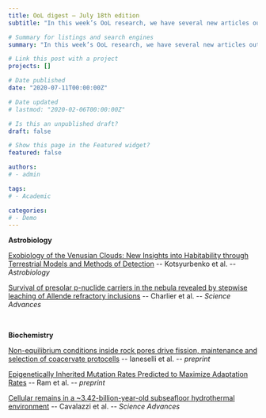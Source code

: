 ```yaml
---
title: OoL digest — July 18th edition
subtitle: "In this week’s OoL research, we have several new articles out. In astrobiology, Kotsyurbenko analyses the plausibility of Venusian clouds habitability, and Charlier suggests that the presence of strontium-84 on meteoritic material indicates an early accretion of water on Earth. In biochemistry, Ianeselli examines how gas bubbles in heated rock pores can induce the evolution of protocells, Ram analyses how the inheritance of mutation rates promotes adaptive evolution, and Cavalazzi presents the discovery of 3.42Gyrs old methanogens in volcanic substrates. Happy reading !!"

# Summary for listings and search engines
summary: "In this week’s OoL research, we have several new articles out. In astrobiology, Kotsyurbenko analyses the plausibility of Venusian clouds habitability, and Charlier suggests that the presence of strontium-84 on meteoritic material indicates an early accretion of water on Earth. In biochemistry, Ianeselli examines how gas bubbles in heated rock pores can induce the evolution of protocells, Ram analyses how the inheritance of mutation rates promotes adaptive evolution, and Cavalazzi presents the discovery of 3.42Gyrs old methanogens in volcanic substrates. Happy reading !!"

# Link this post with a project
projects: []

# Date published
date: "2020-07-11T00:00:00Z"

# Date updated
# lastmod: "2020-02-06T00:00:00Z"

# Is this an unpublished draft?
draft: false

# Show this page in the Featured widget?
featured: false

authors:
# - admin

tags:
# - Academic

categories:
# - Demo
---
```


**Astrobiology**

[Exobiology of the Venusian Clouds: New Insights into Habitability through Terrestrial Models and Methods of Detection](https://www.liebertpub.com/doi/abs/10.1089/ast.2020.2296) -- Kotsyurbenko et al. -- *Astrobiology*

[Survival of presolar p-nuclide carriers in the nebula revealed by stepwise leaching of Allende refractory inclusions](https://advances.sciencemag.org/content/7/28/eabf6222) -- Charlier et al. -- *Science Advances*

<br>

**Biochemistry**

[Non-equilibrium conditions inside rock pores drive fission, maintenance and selection of coacervate protocells](https://www.biorxiv.org/content/10.1101/2021.07.08.451414v1) -- Ianeselli et al. -- *preprint*

[Epigenetically Inherited Mutation Rates Predicted to Maximize Adaptation Rates](https://www.biorxiv.org/content/10.1101/2021.07.14.452333v1) -- Ram et al. -- *preprint*

[Cellular remains in a ~3.42-billion-year-old subseafloor hydrothermal environment](https://advances.sciencemag.org/content/7/29/eabf3963) -- Cavalazzi et al. -- *Science Advances*


<br>

